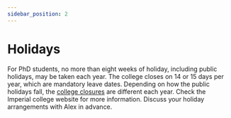 ```yaml
---
sidebar_position: 2
---
```


# Holidays

For PhD students, no more than eight weeks of holiday, including public holidays, may be taken each year. The college closes on 14 or 15 days per year, which are mandatory leave dates. Depending on how the public holidays fall, the [college closures](https://www.imperial.ac.uk/human-resources/leave/college-closures/) are different each year. Check the Imperial college website for more information. Discuss your holiday arrangements with Alex in advance.
